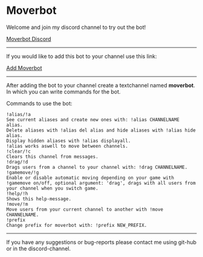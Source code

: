 # Moverbot

Welcome and join my discord channel to try out the bot!

[Moverbot Discord](https://discord.gg/nqwS7GD)
___

If you would like to add this bot to your channel use this link:

<a href="https://discordapp.com/oauth2/authorize?client_id=449878054203031562&scope=bot&permissions=16870400" target="_blank">Add Moverbot</a>

---
After adding the bot to your channel create a textchannel named **moverbot**.\
In which you can write commands for the bot.

Commands to use the bot:
```text
!alias/!a
See current aliases and create new ones with: !alias CHANNELNAME alias.
Delete aliases with !alias del alias and hide aliases with !alias hide alias.
Display hidden aliases with !alias displayall.
!alias works aswell to move between channels.
!clear/!c
Clears this channel from messages.
!drag/!d
Drags users from a channel to your channel with: !drag CHANNELNAME.
!gamemove/!g
Enable or disable automatic moving depending on your game with !gamemove on/off, optional argument: 'drag', drags with all users from your channel when you switch game.
!help/!h
Shows this help-message.
!move/!m
Move users from your current channel to another with !move CHANNELNAME.
!prefix
Change prefix for moverbot with: !prefix NEW_PREFIX.
```
---
If you have any suggestions or bug-reports please contact me using git-hub or in the discord-channel. 
